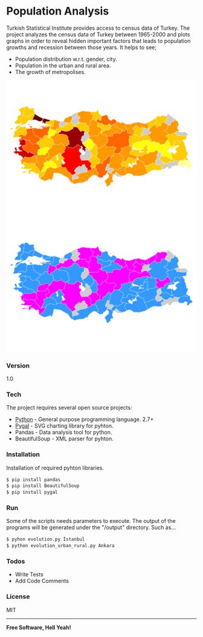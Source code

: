# Population Analysis

Turkish	Statistical	Institute provides access to census data of Turkey. The project analyzes the census data of Turkey between 1965-2000 and plots graphs in order to reveal hidden important factors that leads to population growths and recession between those years. It helps to see;

  - Population distribution w.r.t. gender, city.
  - Population in the urban and rural area. 
  - The growth of metropolises.

![Alt Text](https://github.com/pekzeki/PopulationAnalysis/blob/master/output/growth.gif)
![Alt Text](https://github.com/pekzeki/PopulationAnalysis/blob/master/output/dominance.gif)


### Version
1.0

### Tech

The project requires several open source projects:

* [Python] - General purpose programming language. 2.7+
* [Pygal] - SVG charting library for pyhton. 
* Pandas - Data analysis tool for python.
* BeautifulSoup - XML parser for pyhton.

### Installation

Installation of required pyhton libraries.

```sh
$ pip install pandas
$ pip install BeautifulSoup
$ pip install pygal
```

### Run

Some of the scripts needs parameters to execute. The output of the programs will be generated under the "/output" directory. Such as...

```sh
$ pyhon evolution.py İstanbul
$ python evolution_urban_rural.py Ankara
```

### Todos

 - Write Tests
 - Add Code Comments

### License
MIT

----

**Free Software, Hell Yeah!**

[//]: # 
   [Python]: <https://www.python.org/>
   [Pygal]: <http://www.pygal.org/en/stable/>

